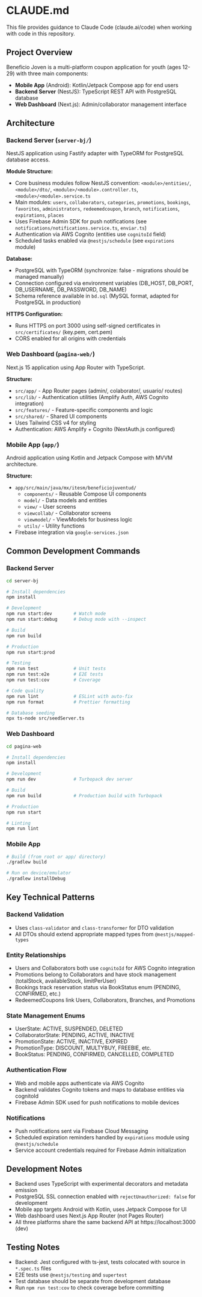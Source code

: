# CLAUDE.md

This file provides guidance to Claude Code (claude.ai/code) when working with code in this repository.

## Project Overview

Beneficio Joven is a multi-platform coupon application for youth (ages 12-29) with three main components:
- **Mobile App** (Android): Kotlin/Jetpack Compose app for end users
- **Backend Server** (NestJS): TypeScript REST API with PostgreSQL database
- **Web Dashboard** (Next.js): Admin/collaborator management interface

## Architecture

### Backend Server (`server-bj/`)

NestJS application using Fastify adapter with TypeORM for PostgreSQL database access.

**Module Structure:**
- Core business modules follow NestJS convention: `<module>/entities/`, `<module>/dto/`, `<module>/<module>.controller.ts`, `<module>/<module>.service.ts`
- Main modules: `users`, `collaborators`, `categories`, `promotions`, `bookings`, `favorites`, `administrators`, `redeemedcoupon`, `branch`, `notifications`, `expirations`, `places`
- Uses Firebase Admin SDK for push notifications (see `notifications/notifications.service.ts`, `enviar.ts`)
- Authentication via AWS Cognito (entities use `cognitoId` field)
- Scheduled tasks enabled via `@nestjs/schedule` (see `expirations` module)

**Database:**
- PostgreSQL with TypeORM (synchronize: false - migrations should be managed manually)
- Connection configured via environment variables (DB_HOST, DB_PORT, DB_USERNAME, DB_PASSWORD, DB_NAME)
- Schema reference available in `bd.sql` (MySQL format, adapted for PostgreSQL in production)

**HTTPS Configuration:**
- Runs HTTPS on port 3000 using self-signed certificates in `src/certificates/` (key.pem, cert.pem)
- CORS enabled for all origins with credentials

### Web Dashboard (`pagina-web/`)

Next.js 15 application using App Router with TypeScript.

**Structure:**
- `src/app/` - App Router pages (admin/, colaborator/, usuario/ routes)
- `src/lib/` - Authentication utilities (Amplify Auth, AWS Cognito integration)
- `src/features/` - Feature-specific components and logic
- `src/shared/` - Shared UI components
- Uses Tailwind CSS v4 for styling
- Authentication: AWS Amplify + Cognito (NextAuth.js configured)

### Mobile App (`app/`)

Android application using Kotlin and Jetpack Compose with MVVM architecture.

**Structure:**
- `app/src/main/java/mx/itesm/beneficiojuventud/`
  - `components/` - Reusable Compose UI components
  - `model/` - Data models and entities
  - `view/` - User screens
  - `viewcollab/` - Collaborator screens
  - `viewmodel/` - ViewModels for business logic
  - `utils/` - Utility functions
- Firebase integration via `google-services.json`

## Common Development Commands

### Backend Server

```bash
cd server-bj

# Install dependencies
npm install

# Development
npm run start:dev        # Watch mode
npm run start:debug      # Debug mode with --inspect

# Build
npm run build

# Production
npm run start:prod

# Testing
npm run test             # Unit tests
npm run test:e2e         # E2E tests
npm run test:cov         # Coverage

# Code quality
npm run lint             # ESLint with auto-fix
npm run format           # Prettier formatting

# Database seeding
npx ts-node src/seedServer.ts
```

### Web Dashboard

```bash
cd pagina-web

# Install dependencies
npm install

# Development
npm run dev              # Turbopack dev server

# Build
npm run build            # Production build with Turbopack

# Production
npm run start

# Linting
npm run lint
```

### Mobile App

```bash
# Build (from root or app/ directory)
./gradlew build

# Run on device/emulator
./gradlew installDebug
```

## Key Technical Patterns

### Backend Validation
- Uses `class-validator` and `class-transformer` for DTO validation
- All DTOs should extend appropriate mapped types from `@nestjs/mapped-types`

### Entity Relationships
- Users and Collaborators both use `cognitoId` for AWS Cognito integration
- Promotions belong to Collaborators and have stock management (totalStock, availableStock, limitPerUser)
- Bookings track reservation status via BookStatus enum (PENDING, CONFIRMED, etc.)
- RedeemedCoupons link Users, Collaborators, Branches, and Promotions

### State Management Enums
- UserState: ACTIVE, SUSPENDED, DELETED
- CollaboratorState: PENDING, ACTIVE, INACTIVE
- PromotionState: ACTIVE, INACTIVE, EXPIRED
- PromotionType: DISCOUNT, MULTYBUY, FREEBIE, etc.
- BookStatus: PENDING, CONFIRMED, CANCELLED, COMPLETED

### Authentication Flow
- Web and mobile apps authenticate via AWS Cognito
- Backend validates Cognito tokens and maps to database entities via cognitoId
- Firebase Admin SDK used for push notifications to mobile devices

### Notifications
- Push notifications sent via Firebase Cloud Messaging
- Scheduled expiration reminders handled by `expirations` module using `@nestjs/schedule`
- Service account credentials required for Firebase Admin initialization

## Development Notes

- Backend uses TypeScript with experimental decorators and metadata emission
- PostgreSQL SSL connection enabled with `rejectUnauthorized: false` for development
- Mobile app targets Android with Kotlin, uses Jetpack Compose for UI
- Web dashboard uses Next.js App Router (not Pages Router)
- All three platforms share the same backend API at https://localhost:3000 (dev)

## Testing Notes

- Backend: Jest configured with ts-jest, tests colocated with source in `*.spec.ts` files
- E2E tests use `@nestjs/testing` and `supertest`
- Test database should be separate from development database
- Run `npm run test:cov` to check coverage before committing
